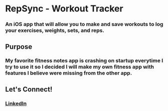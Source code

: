 # RepSync - Workout Tracker
### An iOS app that will allow you to make and save workouts to log your exercises, weights, sets, and reps.

## Purpose
### My favorite fitness notes app is crashing on startup everytime I try to use it so I decided I will make my own fitness app with features I believe were missing from the other app.

## Let's Connect!
### [LinkedIn](https://www.linkedin.com/in/bkeeley24/)
